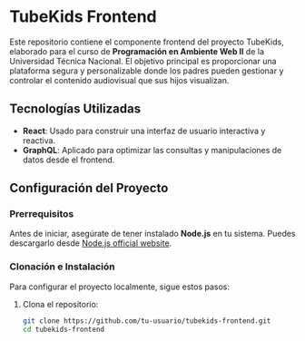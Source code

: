 # TubeKids Frontend

Este repositorio contiene el componente frontend del proyecto TubeKids, elaborado para el curso de **Programación en Ambiente Web II** de la Universidad Técnica Nacional. El objetivo principal es proporcionar una plataforma segura y personalizable donde los padres pueden gestionar y controlar el contenido audiovisual que sus hijos visualizan.

## Tecnologías Utilizadas

- **React**: Usado para construir una interfaz de usuario interactiva y reactiva.
- **GraphQL**: Aplicado para optimizar las consultas y manipulaciones de datos desde el frontend.

## Configuración del Proyecto

### Prerrequisitos

Antes de iniciar, asegúrate de tener instalado **Node.js** en tu sistema. Puedes descargarlo desde [Node.js official website](https://nodejs.org/).

### Clonación e Instalación

Para configurar el proyecto localmente, sigue estos pasos:

1. Clona el repositorio:
   ```bash
   git clone https://github.com/tu-usuario/tubekids-frontend.git
   cd tubekids-frontend

